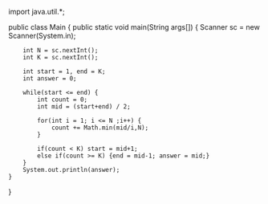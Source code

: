 import java.util.*;

public class Main {
	public static void main(String args[]) {
		Scanner sc = new Scanner(System.in);
		
		int N = sc.nextInt();
		int K = sc.nextInt();
		
		int start = 1, end = K;
		int answer = 0;
		
		while(start <= end) {
			int count = 0;
			int mid = (start+end) / 2;
			
			for(int i = 1; i <= N ;i++) {
				count += Math.min(mid/i,N);
			}
			
			if(count < K) start = mid+1;
			else if(count >= K) {end = mid-1; answer = mid;}
		}
		System.out.println(answer);
	}
}
